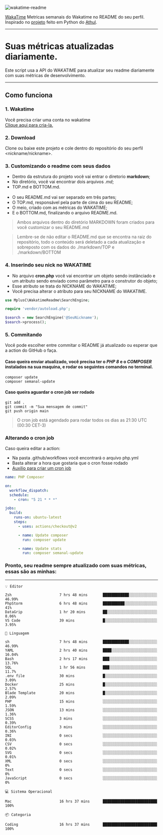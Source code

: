 ![wakatime-readme](https://socialify.git.ci/bymatheus/wakatime-readme/image?description=1&descriptionEditable=M%C3%A9tricas%20semanais%20do%20Wakatime%20no%20seu%20README%20de%20perfil.&font=KoHo&forks=1&language=1&owner=1&pattern=Signal&stargazers=1&theme=Dark)

[WakaTime](https://wakatime.com) Metricas semanais do Wakatime no README do seu perfil. <br>
Inspirado no [projeto](https://github.com/athul/waka-readme) feito em Python do [Athul](https://github.com/athul).
___

# Suas métricas atualizadas diariamente.
Este script usa a API do WAKATIME para atualizar seu readme diariamente com suas métricas de desenvolvimento.

___

## Como funciona

### 1. Wakatime
Você precisa criar uma conta no wakatime <br>
[Clique aqui para cria-la.](https://wakatime.com) 

### 2. Download
Clone ou baixe este projeto e cole dentro do repositório do seu perfil <nickname/nickname>.

### 3. Customizando o readme com seus dados
- Dentro da estrutura do projeto você vai entrar o diretorio **markdown**;  
- No diretório, você vai encontrar dois arquivos *.md*;
- TOP.md e BOTTOM.md.
<br><br>
- O seu README.md vai ser separado em três partes; 
- O TOP.md, responsável pela parte de cima do seu README;
- O meio, criado com as métricas do WAKATIME;
- E o BOTTOM.md, finalizando o arquivo README.md.<br>

> Ambos arquivos dentro do diretório MARKDOWN foram criados para você customizar o seu README.md

> Lembre-se de não editar o README.md que se encontra na raiz do repositório, todo o conteúdo será deletado a cada atualização e sobreposto com os dados do ./markdown/TOP e ./markdown/BOTTOM

### 4. Inserindo seu nick no WAKATIME
- No arquivo **cron.php** você vai encontrar um objeto sendo instânciado e um atributo sendo enviado como parâmetro para o construtor do objeto;
- Esse atributo se trata do NICKNAME do WAKATIME;
- Você precisa alterar o atributo para seu NICKNAME do WAKATIME.

```php
use MplusC\WakatimeReadme\SearchEngine;

require 'vendor/autoload.php';

$search = new SearchEngine('@SeuNickname');
$search->process();
```

### 5. Commitando
Você pode escolher entre commitar o README já atualizado ou esperar que a action do GitHub o faça. <br>

#### Caso queira enviar atualizado, você precisa ter o *PHP 8* e o *COMPOSER* instalados na sua maquina, e rodar os seguintes comandos no terminal.
```composer
composer update
composer semanal-update 
```

#### Caso queira aguardar o cron job ser rodado 
```git 
git add .
git commit -m "Sua mensagem de commit"
git push origin main
```

>O cron job está agendado para rodar todos os dias as 21:30 UTC (00:30 CET-3) 

### Alterando o cron job
Caso queira editar a action:

- Na pasta .github/workflows você encontrará o arquivo php.yml
- Basta alterar a hora que gostaria que o cron fosse rodado
- [Auxilio para criar um cron job](https://crontab.guru)

```yml
name: PHP Composer

on:
  workflow_dispatch:
  schedule:
    - cron: "5 21 * * *"

jobs:
  build:
    runs-on: ubuntu-latest
    steps:
      - uses: actions/checkout@v2

      - name: Update composer
        run: composer update

      - name: Update stats
        run: composer semanal-update
```

### Pronto, seu readme sempre atualizado com suas métricas, essas são as minhas:

___
```text
💡 Editor

Zsh                      7 hrs 48 mins       ████████████░░░░░░░░░░░░░     46.99%
PhpStorm                 6 hrs 48 mins       ██████████░░░░░░░░░░░░░░░        41%
DataGrip                 1 hr 20 mins        ██░░░░░░░░░░░░░░░░░░░░░░░      8.06%
VS Code                  39 mins             █░░░░░░░░░░░░░░░░░░░░░░░░      3.95%
```
```text
💬 Linguagem

sh                       7 hrs 48 mins       ████████████░░░░░░░░░░░░░     46.99%
YAML                     2 hrs 40 mins       ████░░░░░░░░░░░░░░░░░░░░░     16.04%
Bash                     2 hrs 17 mins       ███░░░░░░░░░░░░░░░░░░░░░░     13.76%
SQL                      1 hr 56 mins        ███░░░░░░░░░░░░░░░░░░░░░░      11.7%
.env file                30 mins             █░░░░░░░░░░░░░░░░░░░░░░░░      3.09%
Docker                   25 mins             █░░░░░░░░░░░░░░░░░░░░░░░░      2.57%
Blade Template           20 mins             █░░░░░░░░░░░░░░░░░░░░░░░░      2.09%
PHP                      15 mins             ░░░░░░░░░░░░░░░░░░░░░░░░░      1.59%
JSON                     13 mins             ░░░░░░░░░░░░░░░░░░░░░░░░░      1.36%
SCSS                     3 mins              ░░░░░░░░░░░░░░░░░░░░░░░░░      0.39%
EditorConfig             3 mins              ░░░░░░░░░░░░░░░░░░░░░░░░░      0.36%
INI                      0 secs              ░░░░░░░░░░░░░░░░░░░░░░░░░      0.03%
CSV                      0 secs              ░░░░░░░░░░░░░░░░░░░░░░░░░      0.02%
SVG                      0 secs              ░░░░░░░░░░░░░░░░░░░░░░░░░      0.01%
XML                      0 secs              ░░░░░░░░░░░░░░░░░░░░░░░░░         0%
Text                     0 secs              ░░░░░░░░░░░░░░░░░░░░░░░░░         0%
JavaScript               0 secs              ░░░░░░░░░░░░░░░░░░░░░░░░░         0%
```
```text
💻 Sistema Operacional

Mac                      16 hrs 37 mins      █████████████████████████       100%
```
```text
📦 Categoria

Coding                   16 hrs 37 mins      █████████████████████████       100%
```
